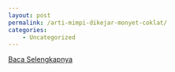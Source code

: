 ```yaml
---
layout: post
permalink: /arti-mimpi-dikejar-monyet-coklat/
categories:
    - Uncategorized
---
```


[Baca Selengkapnya](/10)